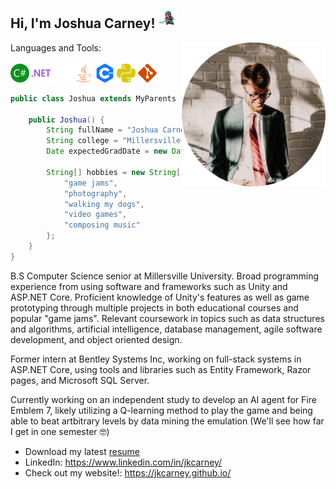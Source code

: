 <h2>Hi, I'm Joshua Carney! <img height="30" src="media/joshua.gif"></h2>
<img align='right' src="media/me.png" width="230">

Languages and Tools:
<br /><br />
<code><img height="30" src="media/csharp.svg"></code>
<code><img height="30" src="media/dotnet.svg"></code>
<code><img height="30" src="media/unity.svg"></code>
<code><img height="30" src="media/java.svg"></code>
<code><img height="30" src="media/cplusplus.svg"></code>
<code><img height="30" src="media/python.svg"></code>
<code><img height="30" src="media/git.svg"></code>

```java
public class Joshua extends MyParents {

    public Joshua() {
        String fullName = "Joshua Carney";
        String college = "Millersville University";
        Date expectedGradDate = new Date("May", 2022);

        String[] hobbies = new String[] {
            "game jams",
            "photography",
            "walking my dogs",
            "video games",
            "composing music"
        };
    }
}
```

B.S Computer Science senior at Millersville University. Broad programming experience from using software and frameworks such as Unity and ASP.NET Core. Proficient knowledge of Unity's features as well as game prototyping through multiple projects in both educational courses and popular "game jams". Relevant coursework in topics such as data structures and algorithms, artificial intelligence, database management, agile software development, and object oriented design.

Former intern at Bentley Systems Inc, working on full-stack systems in ASP.NET Core, using tools and libraries such as Entity Framework, Razor pages, and Microsoft SQL Server.

Currently working on an independent study to develop an AI agent for Fire Emblem 7, likely utilizing a Q-learning method to play the game and being able to beat artbitrary levels by data mining the emulation (We'll see how far I get in one semester 🤓)


- Download my latest [resume](https://www.dl.dropboxusercontent.com/s/pc1q5svtg448sn1/Joshua_Carney_Resume_2021_2022_NO_CONTACT.pdf?dl=0)
- LinkedIn: https://www.linkedin.com/in/jkcarney/
- Check out my website!: https://jkcarney.github.io/
